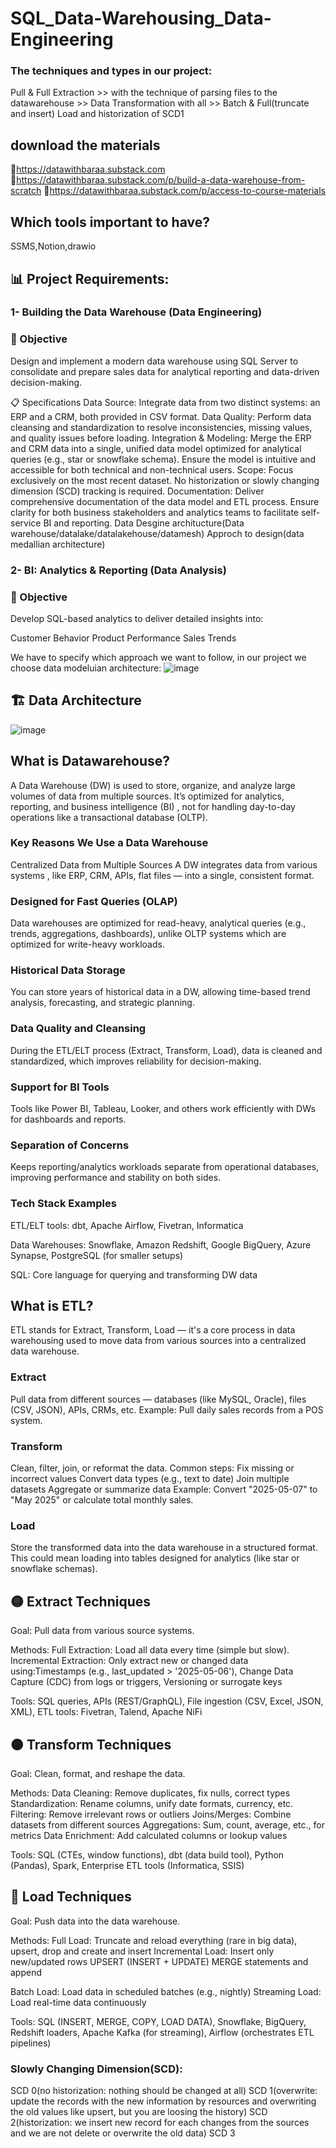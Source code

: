 # SQL_Data-Warehousing_Data-Engineering
### The techniques and types in our project:
Pull & Full Extraction >> with the technique of parsing files to the datawarehouse >> Data Transformation with all  >> Batch & Full(truncate and insert) Load and historization of SCD1
## download the materials
🔗https://datawithbaraa.substack.com
🔗https://datawithbaraa.substack.com/p/build-a-data-warehouse-from-scratch
🔗https://datawithbaraa.substack.com/p/access-to-course-materials
## Which tools important to have?
SSMS,Notion,drawio

## 📊 Project Requirements: 
### 1- Building the Data Warehouse (Data Engineering)
### 🎯 Objective
Design and implement a modern data warehouse using SQL Server to consolidate and prepare sales data for analytical reporting and data-driven decision-making.

📋 Specifications
Data Source: Integrate data from two distinct systems: an ERP and a CRM, both provided in CSV format.
Data Quality: Perform data cleansing and standardization to resolve inconsistencies, missing values, and quality issues before loading.
Integration & Modeling: Merge the ERP and CRM data into a single, unified data model optimized for analytical queries (e.g., star or snowflake schema).
Ensure the model is intuitive and accessible for both technical and non-technical users.
Scope: Focus exclusively on the most recent dataset.
No historization or slowly changing dimension (SCD) tracking is required.
Documentation: Deliver comprehensive documentation of the data model and ETL process.
Ensure clarity for both business stakeholders and analytics teams to facilitate self-service BI and reporting.
Data Desgine architucture(Data warehouse/datalake/datalakehouse/datamesh)
Approch to design(data medallian architecture)
### 2- BI: Analytics & Reporting (Data Analysis)
### 🎯 Objective
Develop SQL-based analytics to deliver detailed insights into:

Customer Behavior
Product Performance
Sales Trends

We have to specify which approach we want to follow, in our project we choose data modeluian architecture:
![image](https://github.com/user-attachments/assets/2cb2e5a3-48de-405e-8942-ea3b6da19309)

## 🏗️ Data Architecture
![image](https://github.com/user-attachments/assets/6a85e105-566d-4c2b-b208-b43b02a3fd72)

## What is Datawarehouse?
A Data Warehouse (DW) is used to store, organize, and analyze large volumes of data from multiple sources. It’s optimized for analytics, reporting, and business intelligence (BI) , not for handling day-to-day operations like a transactional database (OLTP).
### Key Reasons We Use a Data Warehouse
Centralized Data from Multiple Sources
A DW integrates data from various systems , like ERP, CRM, APIs, flat files — into a single, consistent format.
### Designed for Fast Queries (OLAP)
Data warehouses are optimized for read-heavy, analytical queries (e.g., trends, aggregations, dashboards), unlike OLTP systems which are optimized for write-heavy workloads.
### Historical Data Storage
You can store years of historical data in a DW, allowing time-based trend analysis, forecasting, and strategic planning.
### Data Quality and Cleansing
During the ETL/ELT process (Extract, Transform, Load), data is cleaned and standardized, which improves reliability for decision-making.
### Support for BI Tools
Tools like Power BI, Tableau, Looker, and others work efficiently with DWs for dashboards and reports.
### Separation of Concerns
Keeps reporting/analytics workloads separate from operational databases, improving performance and stability on both sides.
### Tech Stack Examples
ETL/ELT tools: dbt, Apache Airflow, Fivetran, Informatica

Data Warehouses: Snowflake, Amazon Redshift, Google BigQuery, Azure Synapse, PostgreSQL (for smaller setups)

SQL: Core language for querying and transforming DW data
## What is ETL?
ETL stands for Extract, Transform, Load — it's a core process in data warehousing used to move data from various sources into a centralized data warehouse.

### Extract
Pull data from different sources — databases (like MySQL, Oracle), files (CSV, JSON), APIs, CRMs, etc.
Example: Pull daily sales records from a POS system.

### Transform
Clean, filter, join, or reformat the data.
Common steps:
Fix missing or incorrect values
Convert data types (e.g., text to date)
Join multiple datasets
Aggregate or summarize data
Example: Convert "2025-05-07" to "May 2025" or calculate total monthly sales.

### Load
Store the transformed data into the data warehouse in a structured format.
This could mean loading into tables designed for analytics (like star or snowflake schemas).

## 🟡 Extract Techniques
Goal: Pull data from various source systems.

Methods:
Full Extraction: Load all data every time (simple but slow).
Incremental Extraction: Only extract new or changed data using:Timestamps (e.g., last_updated > '2025-05-06'), Change Data Capture (CDC) from logs or triggers, Versioning or surrogate keys

Tools:
SQL queries, APIs (REST/GraphQL), File ingestion (CSV, Excel, JSON, XML), ETL tools: Fivetran, Talend, Apache NiFi

## 🟠 Transform Techniques
Goal: Clean, format, and reshape the data.

Methods:
Data Cleaning: Remove duplicates, fix nulls, correct types
Standardization: Rename columns, unify date formats, currency, etc.
Filtering: Remove irrelevant rows or outliers
Joins/Merges: Combine datasets from different sources
Aggregations: Sum, count, average, etc., for metrics
Data Enrichment: Add calculated columns or lookup values

Tools:
SQL (CTEs, window functions), dbt (data build tool), Python (Pandas), Spark, Enterprise ETL tools (Informatica, SSIS)

## 🔵 Load Techniques
Goal: Push data into the data warehouse.

Methods:
Full Load: Truncate and reload everything (rare in big data), upsert, drop and create and insert
Incremental Load: Insert only new/updated rows
UPSERT (INSERT + UPDATE)
MERGE statements and append

Batch Load: Load data in scheduled batches (e.g., nightly)
Streaming Load: Load real-time data continuously

Tools:
SQL (INSERT, MERGE, COPY, LOAD DATA), Snowflake, BigQuery, Redshift loaders, Apache Kafka (for streaming), Airflow (orchestrates ETL pipelines)
### Slowly Changing Dimension(SCD):
SCD 0(no historization: nothing should be changed at all)
SCD 1(overwrite: update the records with the new information by resources and overwriting the old values like upsert, but you are loosing the history)
SCD 2(historization: we insert new record for each changes from the sources and we are not delete or overwrite the old data)
SCD 3


